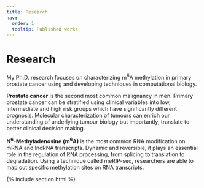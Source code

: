 ```yaml
---
title: Research
nav:
  order: 1
  tooltip: Published works
---
```


# Research


My Ph.D. research focuses on characterizing m<sup>6</sup>A methylation in primary prostate cancer using and developing techniques in computational biology.

**Prostate cancer** is the second most common malignancy in men. Primary prostate cancer can be stratified using clinical variables into low, intermediate and high risk groups which have significantly different prognosis. Molecular characterization of tumours can enrich our understanding of underlying tumour biology but importantly, translate to better clinical decision making.

**N<sup>6</sup>-Methyladenosine (m<sup>6</sup>A)** is the most common RNA modification on mRNA and lncRNA transcripts. Dynamic and reversible, it plays an essential role in the regulation of RNA processing, from splicing to translation to degradation. Using a technique called meRIP-seq, researchers are able to map out specific methylation sites on RNA transcripts.


{% include section.html %}
